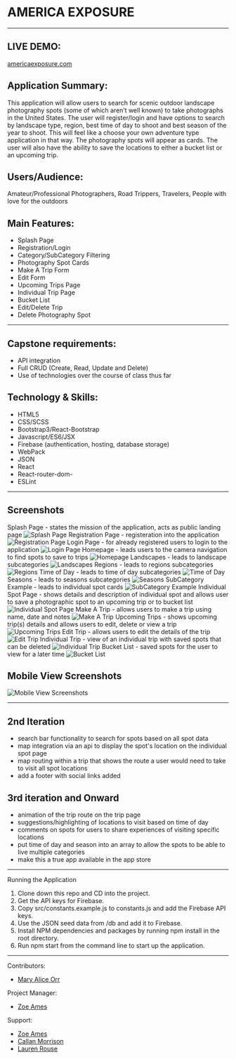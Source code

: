 # AMERICA EXPOSURE
---
## LIVE DEMO:
[americaexposure.com](https://www.americaexposure.com)

## Application Summary:
This application will allow users to search for scenic outdoor landscape photography spots (some of which aren’t well known) to take photographs in the United States. The user will register/login and have options to search by landscape type, region, best time of day to shoot and best season of the year to shoot. This will feel like a choose your own adventure type application in that way. The photography spots will appear as cards. The user will also have the ability to save the locations to either a bucket list or an upcoming trip.

## Users/Audience:
Amateur/Professional Photographers, Road Trippers, Travelers, People with love for the outdoors

## Main Features:
- Splash Page
- Registration/Login
- Category/SubCategory Filtering
- Photography Spot Cards
- Make A Trip Form
- Edit Form
- Upcoming Trips Page
- Individual Trip Page
- Bucket List
- Edit/Delete Trip
- Delete Photography Spot

---

## Capstone requirements:
- API integration
- Full CRUD (Create, Read, Update and Delete)
- Use of technologies over the course of class thus far

## Technology & Skills:
- HTML5
- CSS/SCSS
- Bootstrap3/React-Bootstrap
- Javascript/ES6/JSX
- Firebase (authentication, hosting, database storage)
- WebPack
- JSON
- React
- React-router-dom-
- ESLint

---
## Screenshots
Splash Page - states the mission of the application, acts as public landing page
![Splash Page]()
Registration Page - registeration into the application
![Registration Page]()
Login Page - for already registered users to login to the application
![Login Page]()
Homepage - leads users to the camera navigation to find spots to save to trips
![Homepage]()
Landscapes - leads to landscape subcategories
![Landscapes]()
Regions - leads to regions subcategories
![Regions]()
Time of Day - leads to time of day subcategories
![Time of Day]()
Seasons - leads to seasons subcategories
![Seasons]()
SubCategory Example - leads to individual spot cards
![SubCategory Example]()
Individual Spot Page - shows details and description of individual spot and allows user to save a photographic spot to an upcoming trip or to bucket list
![Individual Spot Page]()
Make A Trip - allows users to make a trip using name, date and notes
![Make A Trip]()
Upcoming Trips - shows upcoming trip(s) details and allows users to edit, delete or view a trip
![Upcoming Trips]()
Edit Trip - allows users to edit the details of the trip
![Edit Trip]()
Individual Trip - view of an individual trip with saved spots that can be deleted
![Individual Trip]()
Bucket List - saved spots for the user to view for a later time
![Bucket List]()

## Mobile View Screenshots
![Mobile View Screenshots]()

---

## 2nd Iteration
- search bar functionality to search for spots based on all spot data
- map integration via an api to display the spot's location on the individual spot page
- map routing within a trip that shows the route a user would need to take to visit all spot locations
- add a footer with social links added

## 3rd iteration and Onward
- animation of the trip route on the trip page
- suggestions/highlighting of locations to visit based on time of day
- comments on spots for users to share experiences of visiting specific locations
- put time of day and season into an array to allow the spots to be able to live multiple categories
- make this a true app available in the app store

---

Running the Application
1. Clone down this repo and CD into the project.
2. Get the API keys for Firebase.
3. Copy src/constants.example.js to constants.js and add the Firebase API keys.
4. Use the JSON seed data from /db and add it to Firebase.
5. Install NPM dependencies and packages by running npm install in the root directory.
6. Run npm start from the command line to start up the application.

---

Contributors:
- [Mary Alice Orr](https://github.com/maryaliceorr)

Project Manager:
- [Zoe Ames](https://github.com/zoeames)

Support:
- [Zoe Ames](https://github.com/zoeames)
- [Callan Morrison](https://github.com/morecallan)
- [Lauren Rouse](https://github.com/rousell)

